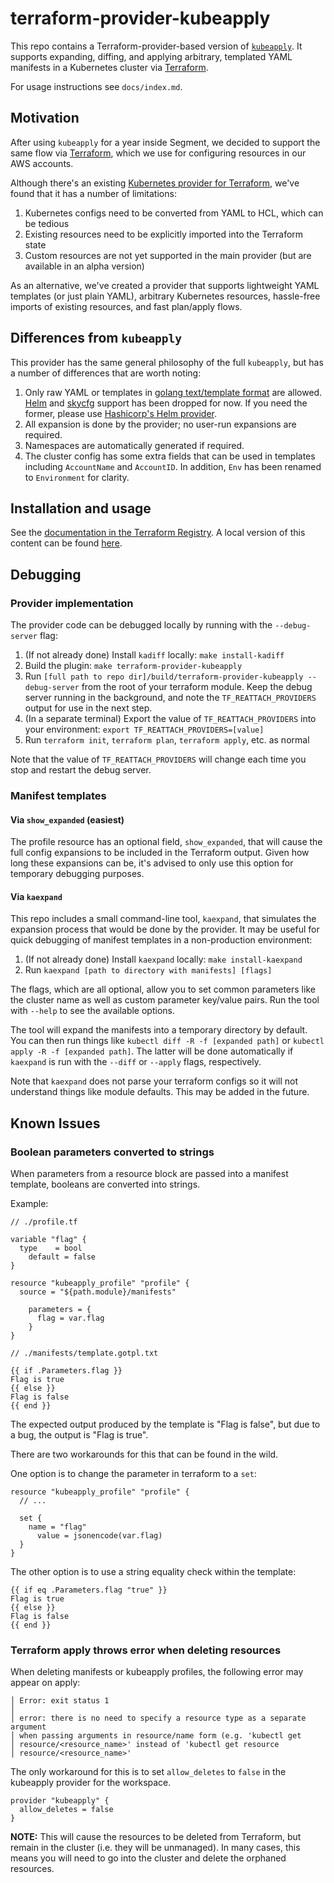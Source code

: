 # terraform-provider-kubeapply

This repo contains a Terraform-provider-based version of
[`kubeapply`](https://github.com/segmentio/kubeapply). It supports expanding, diffing,
and applying arbitrary, templated YAML manifests in a Kubernetes cluster via
[Terraform](https://www.terraform.io/).

For usage instructions see `docs/index.md`.

## Motivation

After using `kubeapply` for a year inside Segment, we decided to support the same flow
via [Terraform](https://www.terraform.io/), which we use for configuring resources in our AWS
accounts.

Although there's an existing [Kubernetes provider for Terraform](https://registry.terraform.io/providers/hashicorp/kubernetes/latest), we've found that it has a number of limitations:

1. Kubernetes configs need to be converted from YAML to HCL, which can be tedious
2. Existing resources need to be explicitly imported into the Terraform state
3. Custom resources are not yet supported in the main provider (but are available in an alpha version)

As an alternative, we've created a provider that supports lightweight YAML
templates (or just plain YAML), arbitrary Kubernetes resources, hassle-free imports of existing
resources, and fast plan/apply flows.

## Differences from `kubeapply`

This provider has the same general philosophy of the full `kubeapply`, but has
a number of differences that are worth noting:

1. Only raw YAML or templates in
  [golang text/template format](https://golang.org/pkg/text/template/)
  are allowed. [Helm](https://helm.sh/) and
  [skycfg](https://github.com/stripe/skycfg) support has been dropped for now. If you need
  the former, please use
  [Hashicorp's Helm provider](https://registry.terraform.io/providers/hashicorp/helm/latest/docs).
2. All expansion is done by the provider; no user-run expansions are required.
3. Namespaces are automatically generated if required.
4. The cluster config has some extra fields that can be used in templates
  including `AccountName`  and `AccountID`. In addition, `Env` has been renamed to `Environment`
  for clarity.

## Installation and usage

See the
[documentation in the Terraform Registry](https://registry.terraform.io/providers/segmentio/kubeapply/latest/docs). A local version of this content can be found [here](/docs).

## Debugging

### Provider implementation

The provider code can be debugged locally by running with the `--debug-server` flag:

1. (If not already done) Install `kadiff` locally: `make install-kadiff`
2. Build the plugin: `make terraform-provider-kubeapply`
3. Run `[full path to repo dir]/build/terraform-provider-kubeapply --debug-server`
  from the root of your terraform module. Keep the debug server running in the
  background, and note the `TF_REATTACH_PROVIDERS` output for use in the next step.
4. (In a separate terminal) Export the value of `TF_REATTACH_PROVIDERS` into your environment: `export TF_REATTACH_PROVIDERS=[value]`
5. Run `terraform init`, `terraform plan`, `terraform apply`, etc. as normal

Note that the value of `TF_REATTACH_PROVIDERS` will change each time you stop
and restart the debug server.

### Manifest templates

#### Via `show_expanded` (easiest)

The profile resource has an optional field, `show_expanded`, that will cause the
full config expansions to be included in the Terraform output. Given how long these
expansions can be, it's advised to only use this option for temporary debugging purposes.

#### Via `kaexpand`

This repo includes a small command-line tool, `kaexpand`, that simulates the expansion process
that would be done by the provider. It may be useful for quick debugging of manifest templates
in a non-production environment:

1. (If not already done) Install `kaexpand` locally: `make install-kaexpand`
2. Run `kaexpand [path to directory with manifests] [flags]`

The flags, which are all optional, allow you to set common parameters like the cluster name as
well as custom parameter key/value pairs. Run the tool with `--help` to see the available options.

The tool will expand the manifests into a temporary directory by default. You can then run things
like `kubectl diff -R -f [expanded path]` or `kubectl apply -R -f [expanded path]`. The latter will
be done automatically if `kaexpand` is run with the `--diff` or `--apply` flags, respectively.

Note that `kaexpand` does not parse your terraform configs so it will not understand things
like module defaults. This may be added in the future.

## Known Issues

### Boolean parameters converted to strings

When parameters from a resource block are passed into a manifest template, booleans are converted into strings.

Example:

```
// ./profile.tf

variable "flag" {
  type    = bool
    default = false
}

resource "kubeapply_profile" "profile" {
  source = "${path.module}/manifests"

    parameters = {
      flag = var.flag
    }
}
```

```
// ./manifests/template.gotpl.txt

{{ if .Parameters.flag }}
Flag is true
{{ else }}
Flag is false
{{ end }}
```

The expected output produced by the template is "Flag is false", but due to a bug, the output is "Flag is true".

There are two workarounds for this that can be found in the wild.

One option is to change the parameter in terraform to a `set`:

```
resource "kubeapply_profile" "profile" {
  // ...

  set {
    name = "flag"
      value = jsonencode(var.flag)
  }
}
```

The other option is to use a string equality check within the template:
```
{{ if eq .Parameters.flag "true" }}
Flag is true
{{ else }}
Flag is false
{{ end }}
```

### Terraform apply throws error when deleting resources

When deleting manifests or kubeapply profiles, the following error may appear on apply:

```
│ Error: exit status 1
│ 
│ error: there is no need to specify a resource type as a separate argument
│ when passing arguments in resource/name form (e.g. 'kubectl get
│ resource/<resource_name>' instead of 'kubectl get resource
│ resource/<resource_name>'
```

The only workaround for this is to set `allow_deletes` to `false` in the kubeapply provider for the workspace.

```
provider "kubeapply" {
  allow_deletes = false
}
```

**NOTE:** This will cause the resources to be deleted from Terraform, but remain in the cluster (i.e. they will be unmanaged). In many cases, this means you will need to go into the cluster and delete the orphaned resources.

